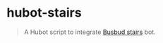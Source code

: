 # hubot-stairs

> A Hubot script to integrate [Busbud stairs][bs] bot.

[bs]: https://github.com/busbud/stairs
